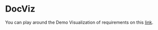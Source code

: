 # DocViz

You can play around the Demo Visualization of requirements on this [link](http://projector.tensorflow.org/?config=https://raw.githubusercontent.com/yenat/embeddings_tests/master/req_plot_config.json).